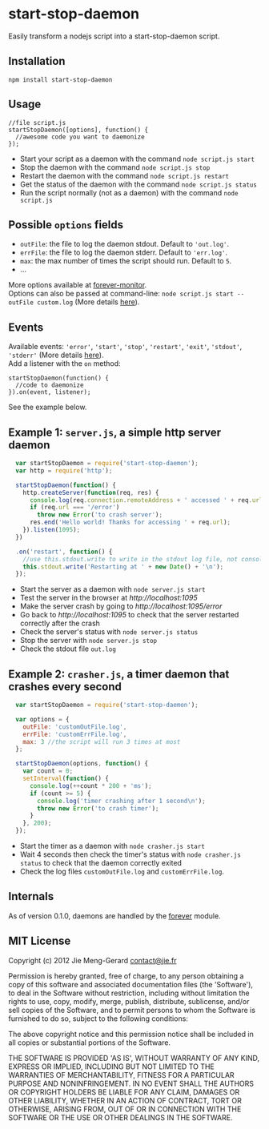 # start-stop-daemon

Easily transform a nodejs script into a start-stop-daemon script.

## Installation

    npm install start-stop-daemon

## Usage

    //file script.js    
    startStopDaemon([options], function() {
      //awesome code you want to daemonize
    });

* Start your script as a daemon with the command `node script.js start`
* Stop the daemon with the command `node script.js stop`
* Restart the daemon with the command `node script.js restart`
* Get the status of the daemon with the command `node script.js status`
* Run the script normally (not as a daemon) with the command `node script.js`
    
## Possible `options` fields

* `outFile`: the file to log the daemon stdout. Default to `'out.log'`.
* `errFile`: the file to log the daemon stderr. Default to `'err.log'`.
* `max`: the max number of times the script should run. Default to `5`.
* ...

More options available at [forever-monitor][0].  
Options can also be passed at command-line: `node script.js start --outFile custom.log` (More details [here][1]).

## Events

Available events: `'error'`, `'start'`, `'stop'`, `'restart'`, `'exit'`, `'stdout'`, `'stderr'` (More details [here][2]).  
Add a listener with the `on` method:

    startStopDaemon(function() {
      //code to daemonize
    }).on(event, listener);  

See the example below.


## Example 1: `server.js`, a simple http server daemon

``` js
  var startStopDaemon = require('start-stop-daemon');
  var http = require('http');

  startStopDaemon(function() {  
    http.createServer(function(req, res) {           
      console.log(req.connection.remoteAddress + ' accessed ' + req.url);
      if (req.url === '/error') 
        throw new Error('to crash server');        
      res.end('Hello world! Thanks for accessing ' + req.url);        
    }).listen(1095);    
  })

  .on('restart', function() {
    //use this.stdout.write to write in the stdout log file, not console.log
    this.stdout.write('Restarting at ' + new Date() + '\n'); 
  });
```

* Start the server as a daemon with `node server.js start`  
* Test the server in the browser at *http://localhost:1095*  
* Make the server crash by going to *http://localhost:1095/error*  
* Go back to *http://localhost:1095* to check that the server restarted correctly after the crash    
* Check the server's status with `node server.js status`    
* Stop the server with `node server.js stop`    
* Check the stdout file `out.log`    

## Example 2: `crasher.js`, a timer daemon that crashes every second

``` js
  var startStopDaemon = require('start-stop-daemon');

  var options = {
    outFile: 'customOutFile.log',   
    errFile: 'customErrFile.log',
    max: 3 //the script will run 3 times at most
  };

  startStopDaemon(options, function() {
    var count = 0;
    setInterval(function() {
      console.log(++count * 200 + 'ms');
      if (count >= 5) {
        console.log('timer crashing after 1 second\n');
        throw new Error('to crash timer');                       
      }
    }, 200);      
  });
```

* Start the timer as a daemon with `node crasher.js start`  
* Wait 4 seconds then check the timer's status with `node crasher.js status` to check that the daemon correctly exited  
* Check the log files `customOutFile.log` and `customErrFile.log`.     
    
## Internals

As of version 0.1.0, daemons are handled by the [forever][3] module.

## MIT License 

Copyright (c) 2012 Jie Meng-Gerard <contact@jie.fr>

Permission is hereby granted, free of charge, to any person obtaining
a copy of this software and associated documentation files (the
'Software'), to deal in the Software without restriction, including
without limitation the rights to use, copy, modify, merge, publish,
distribute, sublicense, and/or sell copies of the Software, and to
permit persons to whom the Software is furnished to do so, subject to
the following conditions:

The above copyright notice and this permission notice shall be
included in all copies or substantial portions of the Software.

THE SOFTWARE IS PROVIDED 'AS IS', WITHOUT WARRANTY OF ANY KIND,
EXPRESS OR IMPLIED, INCLUDING BUT NOT LIMITED TO THE WARRANTIES OF
MERCHANTABILITY, FITNESS FOR A PARTICULAR PURPOSE AND NONINFRINGEMENT.
IN NO EVENT SHALL THE AUTHORS OR COPYRIGHT HOLDERS BE LIABLE FOR ANY
CLAIM, DAMAGES OR OTHER LIABILITY, WHETHER IN AN ACTION OF CONTRACT,
TORT OR OTHERWISE, ARISING FROM, OUT OF OR IN CONNECTION WITH THE
SOFTWARE OR THE USE OR OTHER DEALINGS IN THE SOFTWARE.


[0]: https://github.com/nodejitsu/forever-monitor#options-available-when-using-forever-in-nodejs
[1]: https://github.com/nodejitsu/forever#using-forever-from-the-command-line
[2]: https://github.com/nodejitsu/forever-monitor#events-available-when-using-an-instance-of-forever-in-nodejs
[3]: https://github.com/nodejitsu/forever